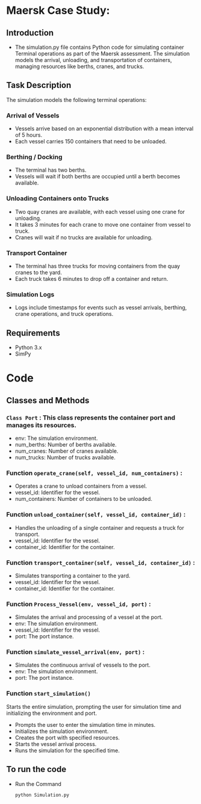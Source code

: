 # Maersk Case Study:
## Introduction
- The simulation.py file contains Python code for simulating container Terminal operations as part of the Maersk assessment. The simulation models the arrival, unloading, and transportation of containers, managing resources like berths, cranes, and trucks.
## Task Description
The simulation models the following terminal operations:
### Arrival of Vessels
- Vessels arrive based on an exponential distribution with a mean interval of 5 hours.
- Each vessel carries 150 containers that need to be unloaded.
### Berthing / Docking
- The terminal has two berths.
- Vessels will wait if both berths are occupied until a berth becomes available.
### Unloading Containers onto Trucks
- Two quay cranes are available, with each vessel using one crane for unloading.
- It takes 3 minutes for each crane to move one container from vessel to truck.
- Cranes will wait if no trucks are available for unloading.
### Transport Container
- The terminal has three trucks for moving containers from the quay cranes to the yard.
- Each truck takes 6 minutes to drop off a container and return.
### Simulation Logs
- Logs include timestamps for events such as vessel arrivals, berthing, crane operations, and truck operations.
## Requirements
- Python 3.x
- SimPy
# Code
  
## Classes and Methods
### `Class Port` : This class represents the container port and manages its resources.
- env: The simulation environment.
- num_berths: Number of berths available.
- num_cranes: Number of cranes available.
- num_trucks: Number of trucks available.
### Function `operate_crane(self, vessel_id, num_containers)` : 
- Operates a crane to unload containers from a vessel.
- vessel_id: Identifier for the vessel.
- num_containers: Number of containers to be unloaded.
### Function `unload_container(self, vessel_id, container_id)` : 
- Handles the unloading of a single container and requests a truck for transport.
- vessel_id: Identifier for the vessel.
- container_id: Identifier for the container.
### Function `transport_container(self, vessel_id, container_id)` : 
- Simulates transporting a container to the yard.
- vessel_id: Identifier for the vessel.
- container_id: Identifier for the container.
### Function `Process_Vessel(env, vessel_id, port)` : 
- Simulates the arrival and processing of a vessel at the port.
- env: The simulation environment.
- vessel_id: Identifier for the vessel.
- port: The port instance.
### Function `simulate_vessel_arrival(env, port)` : 
- Simulates the continuous arrival of vessels to the port.
- env: The simulation environment.
- port: The port instance.
### Function `start_simulation()`
Starts the entire simulation, prompting the user for simulation time and initializing the environment and port.
- Prompts the user to enter the simulation time in minutes.
- Initializes the simulation environment.
- Creates the port with specified resources.
- Starts the vessel arrival process.
- Runs the simulation for the specified time.

## To run the code
- Run the Command
  ```sh
  python Simulation.py
  ```
